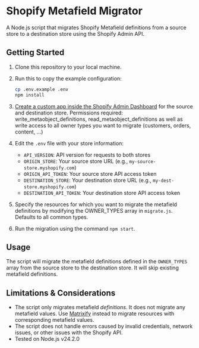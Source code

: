 # Shopify Metafield Migrator

A Node.js script that migrates Shopify Metafield definitions from a source store to a destination store using the Shopify Admin API.

## Getting Started

1.  Clone this repository to your local machine.

2.  Run this to copy the example configuration:
    ```bash
    cp .env.example .env
    npm install
    ```

3.  [Create a custom app inside the Shopify Admin Dashboard](https://help.shopify.com/en/manual/apps/app-types/custom-apps) for the source and destination store. Permissions required: write_metaobject_definitions, read_metaobject_definitions as well as write access to all owner types you want to migrate (customers, orders, content, ...)

4.  Edit the `.env` file with your store information:
    - `API_VERSION`: API version for requests to both stores
    - `ORIGIN_STORE`: Your source store URL (e.g., `my-source-store.myshopify.com`)
    - `ORIGIN_API_TOKEN`: Your source store API access token
    - `DESTINATION_STORE`: Your destination store URL (e.g., `my-dest-store.myshopify.com`)
    - `DESTINATION_API_TOKEN`: Your destination store API access token

5.  Specify the resources for which you want to migrate the metafield definitions by modifying the OWNER_TYPES array in `migrate.js`. Defaults to all common types.

6.  Run the migration using the command `npm start`.

## Usage

The script will migrate the metafield definitions defined in the `OWNER_TYPES` array from the source store to the destination store. It will skip existing metafield definitions.

## Limitations & Considerations

- The script only migrates metafield _definitions_. It does not migrate any metafield values. Use [Matrixify](https://matrixify.app/) instead to migrate resources with corresponding metafield values.
- The script does not handle errors caused by invalid credentials, network issues, or other issues with the Shopify API.
- Tested on Node.js v24.2.0
